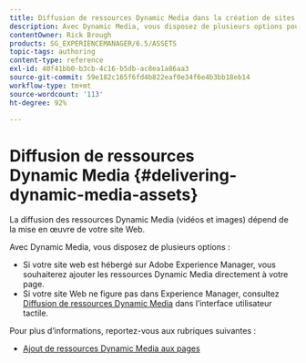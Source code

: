 ```yaml
---
title: Diffusion de ressources Dynamic Media dans la création de sites Classic
description: Avec Dynamic Media, vous disposez de plusieurs options pour diffuser vos ressources Dynamic Media (vidéo et images) sur votre site web.
contentOwner: Rick Brough
products: SG_EXPERIENCEMANAGER/6.5/ASSETS
topic-tags: authoring
content-type: reference
exl-id: 40f41bb0-b3cb-4c16-b5db-ac8ea1a86aa3
source-git-commit: 59e182c165f6fd4b822eaf0e34f6e4b3bb18eb14
workflow-type: tm+mt
source-wordcount: '113'
ht-degree: 92%

---
```


# Diffusion de ressources Dynamic Media {#delivering-dynamic-media-assets}

La diffusion des ressources Dynamic Media (vidéos et images) dépend de la mise en œuvre de votre site Web.

Avec Dynamic Media, vous disposez de plusieurs options :

* Si votre site web est hébergé sur Adobe Experience Manager, vous souhaiterez ajouter les ressources Dynamic Media directement à votre page.
* Si votre site Web ne figure pas dans Experience Manager, consultez [Diffusion de ressources Dynamic Media](/help/assets/delivering-dynamic-media-assets.md) dans l’interface utilisateur tactile.

Pour plus d’informations, reportez-vous aux rubriques suivantes :

* [Ajout de ressources Dynamic Media aux pages](/help/sites-classic-ui-authoring/dynamic-media-assets-adding-to-page.md)
